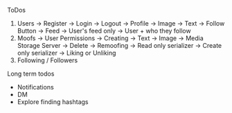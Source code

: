 ToDos

1. Users
   -> Register
   -> Login
   -> Logout
   -> Profile
   -> Image
   -> Text
   -> Follow Button
   -> Feed
   -> User's feed only
   -> User + who they follow
2. Moofs
   -> User Permissions
   -> Creating
   -> Text
   -> Image -> Media Storage Server
   -> Delete
   -> Remoofing
   -> Read only serializer
   -> Create only serializer
   -> Liking or Unliking
3. Following / Followers

Long term todos

- Notifications
- DM
- Explore finding hashtags
